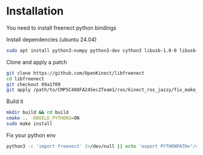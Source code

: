 # Installation

You need to install freenect python bindings

Install dependencies (ubuntu 24.04)
```bash
sudo apt install python3-numpy python3-dev cython3 libusb-1.0-0 libusb-1.0-0-dev
```

Clone and apply a patch
```bash
git clone https://github.com/OpenKinect/libfreenect
cd libfreenect
git checkout 09a1f09
git apply /path/to/CMPSC488FA24Sec2Team1/ros/kinect_ros_jazzy/fix_make_install.patch
```

Build it
```bash
mkdir build && cd build
cmake .. -DBUILD_PYTHON3=ON
sudo make install
```

Fix your python env
```bash
python3 -c 'import freenect' 2>/dev/null || echo 'export PYTHONPATH="/usr/local/lib/python3/dist-packages:$PYTHONPATH"' >> ~/.bashrc
```
